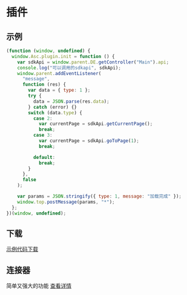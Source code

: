 # 插件

## 示例

```js
(function (window, undefined) {
  window.Asc.plugin.init = function () {
    var sdkApi = window.parent.DE.getController("Main").api;
    console.log("可以调用的sdkapi", sdkApi);
    window.parent.addEventListener(
      "message",
      function (res) {
        var data = { type: 1 };
        try {
          data = JSON.parse(res.data);
        } catch (error) {}
        switch (data.type) {
          case 2:
            var currentPage = sdkApi.getCurrentPage();
            break;
          case 3:
            var currentPage = sdkApi.goToPage(1);
            break;

          default:
            break;
        }
      },
      false
    );

    var params = JSON.stringify({ type: 1, message: "加载完成" });
    window.top.postMessage(params, "*");
  };
})(window, undefined);
```

## 下载

<a href="../corss.zip.png" download="corss.zip" target="_blank">示例代码下载</a>

## 连接器

简单又强大的功能
<a href="../paid-custom-image/7.5.1.23/#_6-连接器（自动化api）">查看详情</a>

<script setup>
import Footer from '../components/Footer.vue'
</script>

<Footer/>
